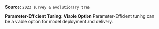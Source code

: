 **Source:** `2023 survey & evolutionary tree`

**Parameter-Efficient Tuning: Viable Option**
Parameter-Efficient tuning can be a viable option for model deployment and delivery.

